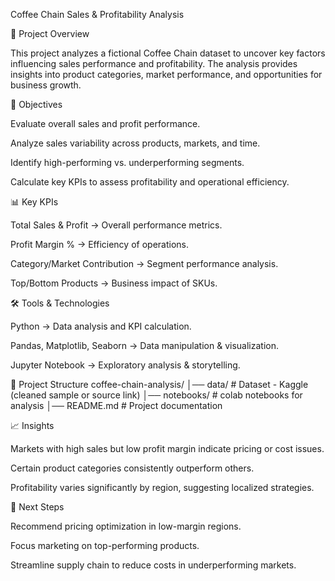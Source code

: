 Coffee Chain Sales & Profitability Analysis

📌 Project Overview

This project analyzes a fictional Coffee Chain dataset to uncover key factors influencing sales performance and profitability. The analysis provides insights into product categories, market performance, and opportunities for business growth.



🎯 Objectives

Evaluate overall sales and profit performance.

Analyze sales variability across products, markets, and time.


Identify high-performing vs. underperforming segments.


Calculate key KPIs to assess profitability and operational efficiency.



📊 Key KPIs


Total Sales & Profit → Overall performance metrics.


Profit Margin % → Efficiency of operations.


Category/Market Contribution → Segment performance analysis.


Top/Bottom Products → Business impact of SKUs.


🛠️ Tools & Technologies


Python → Data analysis and KPI calculation.


Pandas, Matplotlib, Seaborn → Data manipulation & visualization.


Jupyter Notebook → Exploratory analysis & storytelling.


📂 Project Structure
coffee-chain-analysis/
│── data/                # Dataset - Kaggle (cleaned sample or source link)
│── notebooks/           # colab notebooks for analysis
│── README.md            # Project documentation


📈 Insights


Markets with high sales but low profit margin indicate pricing or cost issues.


Certain product categories consistently outperform others.


Profitability varies significantly by region, suggesting localized strategies.


🚀 Next Steps


Recommend pricing optimization in low-margin regions.


Focus marketing on top-performing products.


Streamline supply chain to reduce costs in underperforming markets.
